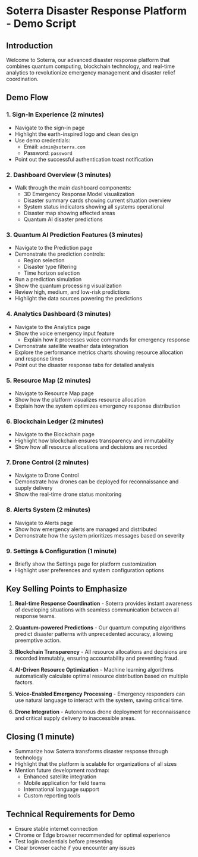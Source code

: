 
# Soterra Disaster Response Platform - Demo Script

## Introduction
Welcome to Soterra, our advanced disaster response platform that combines quantum computing, blockchain technology, and real-time analytics to revolutionize emergency management and disaster relief coordination.

## Demo Flow

### 1. Sign-In Experience (2 minutes)
- Navigate to the sign-in page
- Highlight the earth-inspired logo and clean design
- Use demo credentials:
  - Email: `admin@soterra.com`
  - Password: `password`
- Point out the successful authentication toast notification

### 2. Dashboard Overview (3 minutes)
- Walk through the main dashboard components:
  - 3D Emergency Response Model visualization
  - Disaster summary cards showing current situation overview
  - System status indicators showing all systems operational
  - Disaster map showing affected areas
  - Quantum AI disaster predictions

### 3. Quantum AI Prediction Features (3 minutes)
- Navigate to the Prediction page
- Demonstrate the prediction controls:
  - Region selection
  - Disaster type filtering
  - Time horizon selection
- Run a prediction simulation
- Show the quantum processing visualization
- Review high, medium, and low-risk predictions
- Highlight the data sources powering the predictions

### 4. Analytics Dashboard (3 minutes)
- Navigate to the Analytics page
- Show the voice emergency input feature
  - Explain how it processes voice commands for emergency response
- Demonstrate satellite weather data integration
- Explore the performance metrics charts showing resource allocation and response times
- Point out the disaster response tabs for detailed analysis

### 5. Resource Map (2 minutes)
- Navigate to Resource Map page
- Show how the platform visualizes resource allocation
- Explain how the system optimizes emergency response distribution

### 6. Blockchain Ledger (2 minutes)
- Navigate to the Blockchain page
- Highlight how blockchain ensures transparency and immutability
- Show how all resource allocations and decisions are recorded

### 7. Drone Control (2 minutes)
- Navigate to Drone Control
- Demonstrate how drones can be deployed for reconnaissance and supply delivery
- Show the real-time drone status monitoring

### 8. Alerts System (2 minutes)
- Navigate to Alerts page
- Show how emergency alerts are managed and distributed
- Demonstrate how the system prioritizes messages based on severity

### 9. Settings & Configuration (1 minute)
- Briefly show the Settings page for platform customization
- Highlight user preferences and system configuration options

## Key Selling Points to Emphasize

1. **Real-time Response Coordination** - Soterra provides instant awareness of developing situations with seamless communication between all response teams.

2. **Quantum-powered Predictions** - Our quantum computing algorithms predict disaster patterns with unprecedented accuracy, allowing preemptive action.

3. **Blockchain Transparency** - All resource allocations and decisions are recorded immutably, ensuring accountability and preventing fraud.

4. **AI-Driven Resource Optimization** - Machine learning algorithms automatically calculate optimal resource distribution based on multiple factors.

5. **Voice-Enabled Emergency Processing** - Emergency responders can use natural language to interact with the system, saving critical time.

6. **Drone Integration** - Autonomous drone deployment for reconnaissance and critical supply delivery to inaccessible areas.

## Closing (1 minute)
- Summarize how Soterra transforms disaster response through technology
- Highlight that the platform is scalable for organizations of all sizes
- Mention future development roadmap:
  - Enhanced satellite integration
  - Mobile application for field teams
  - International language support
  - Custom reporting tools

## Technical Requirements for Demo
- Ensure stable internet connection
- Chrome or Edge browser recommended for optimal experience
- Test login credentials before presenting
- Clear browser cache if you encounter any issues
